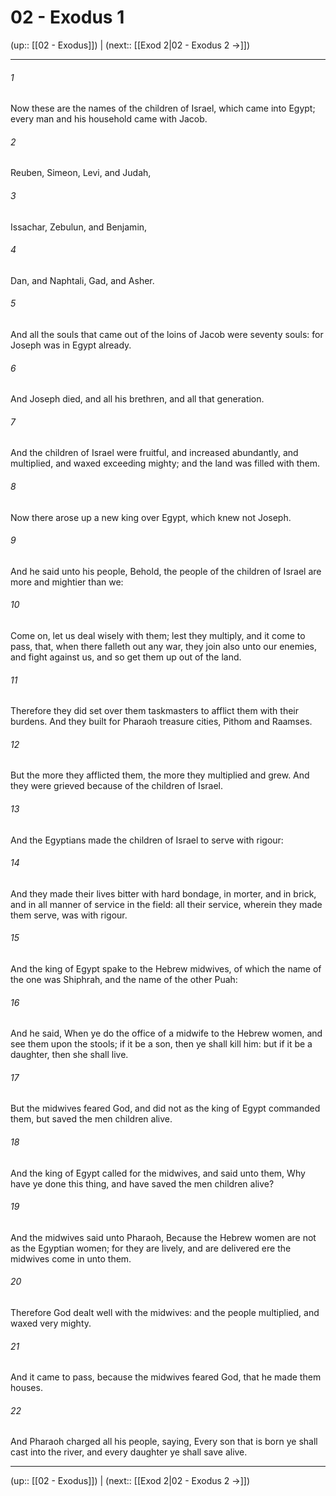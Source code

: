# 02 - Exodus 1

(up:: [[02 - Exodus]]) | (next:: [[Exod 2|02 - Exodus 2 →]])

***


###### 1 
Now these are the names of the children of Israel, which came into Egypt; every man and his household came with Jacob. 

###### 2 
Reuben, Simeon, Levi, and Judah, 

###### 3 
Issachar, Zebulun, and Benjamin, 

###### 4 
Dan, and Naphtali, Gad, and Asher. 

###### 5 
And all the souls that came out of the loins of Jacob were seventy souls: for Joseph was in Egypt already. 

###### 6 
And Joseph died, and all his brethren, and all that generation. 

###### 7 
And the children of Israel were fruitful, and increased abundantly, and multiplied, and waxed exceeding mighty; and the land was filled with them. 

###### 8 
Now there arose up a new king over Egypt, which knew not Joseph. 

###### 9 
And he said unto his people, Behold, the people of the children of Israel are more and mightier than we: 

###### 10 
Come on, let us deal wisely with them; lest they multiply, and it come to pass, that, when there falleth out any war, they join also unto our enemies, and fight against us, and so get them up out of the land. 

###### 11 
Therefore they did set over them taskmasters to afflict them with their burdens. And they built for Pharaoh treasure cities, Pithom and Raamses. 

###### 12 
But the more they afflicted them, the more they multiplied and grew. And they were grieved because of the children of Israel. 

###### 13 
And the Egyptians made the children of Israel to serve with rigour: 

###### 14 
And they made their lives bitter with hard bondage, in morter, and in brick, and in all manner of service in the field: all their service, wherein they made them serve, was with rigour. 

###### 15 
And the king of Egypt spake to the Hebrew midwives, of which the name of the one was Shiphrah, and the name of the other Puah: 

###### 16 
And he said, When ye do the office of a midwife to the Hebrew women, and see them upon the stools; if it be a son, then ye shall kill him: but if it be a daughter, then she shall live. 

###### 17 
But the midwives feared God, and did not as the king of Egypt commanded them, but saved the men children alive. 

###### 18 
And the king of Egypt called for the midwives, and said unto them, Why have ye done this thing, and have saved the men children alive? 

###### 19 
And the midwives said unto Pharaoh, Because the Hebrew women are not as the Egyptian women; for they are lively, and are delivered ere the midwives come in unto them. 

###### 20 
Therefore God dealt well with the midwives: and the people multiplied, and waxed very mighty. 

###### 21 
And it came to pass, because the midwives feared God, that he made them houses. 

###### 22 
And Pharaoh charged all his people, saying, Every son that is born ye shall cast into the river, and every daughter ye shall save alive.

***

(up:: [[02 - Exodus]]) | (next:: [[Exod 2|02 - Exodus 2 →]])
